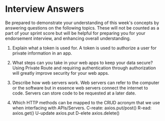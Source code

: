 # Interview Answers
Be prepared to demonstrate your understanding of this week's concepts by answering questions on the following topics. These will not be counted as a part of your sprint score but will be helpful for preparing you for your endorsement interview, and enhancing overall understanding.


1. Explain what a token is used for.
A token is used to authorize a user for private information in an app.

2. What steps can you take in your web apps to keep your data secure?
Using Private Route and requiring authentication through authorization will greatly improve security for your web apps.

3. Describe how web servers work.
Web servers can refer to the computer or the software but in essence web servers connect the internet to code. Servers can store code to be requested at a later date.

4. Which HTTP methods can be mapped to the CRUD acronym that we use when interfacing with APIs/Servers.
C-reate: axios.put/post()
R-ead: axios.get()
U-update axios.put
D-elete axios.delete()